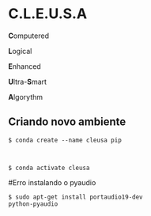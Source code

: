 # C.L.E.U.S.A

**C**omputered

**L**ogical 

**E**nhanced 

**U**ltra-**S**mart 

**A**lgorythm


## Criando novo ambiente ##

<code>$ conda create --name cleusa pip  
 
 $ conda activate cleusa</code>

#Erro instalando o pyaudio

<code>$ sudo apt-get install portaudio19-dev python-pyaudio</code>

 
